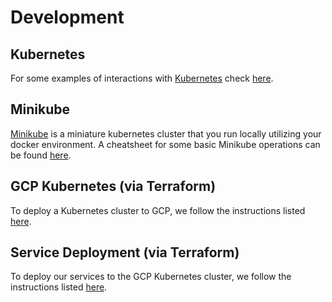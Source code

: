 # Development

## Kubernetes

For some examples of interactions with [Kubernetes](https://kubernetes.io) check [here](https://kubernetesbyexample.com/).

## Minikube

[Minikube](https://minikube.sigs.k8s.io/docs/start/) is a miniature kubernetes cluster that you run locally utilizing
your docker environment. A cheatsheet for some basic Minikube operations can be found [here](https://cheatsheet.dennyzhang.com/cheatsheet-minikube-a4).

## GCP Kubernetes (via Terraform)

To deploy a Kubernetes cluster to GCP, we follow the instructions listed [here](https://www.tinfoilcipher.co.uk/2020/06/08/creating-scalable-kubernetes-clusters-in-gcp-with-terraform/).

## Service Deployment (via Terraform)

To deploy our services to the GCP Kubernetes cluster, we follow the instructions listed [here](https://registry.terraform.io/providers/hashicorp/kubernetes/latest/docs/guides/getting-started).